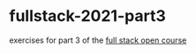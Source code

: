 # fullstack-2021-part3

exercises for part 3 of the [full stack open course](https://fullstackopen.com/)
